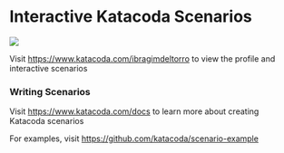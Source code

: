 # Interactive Katacoda Scenarios

[![](http://shields.katacoda.com/katacoda/ibragimdeltorro/count.svg)](https://www.katacoda.com/ibragimdeltorro "Get your profile on Katacoda.com")

Visit https://www.katacoda.com/ibragimdeltorro to view the profile and interactive scenarios

### Writing Scenarios
Visit https://www.katacoda.com/docs to learn more about creating Katacoda scenarios

For examples, visit https://github.com/katacoda/scenario-example
